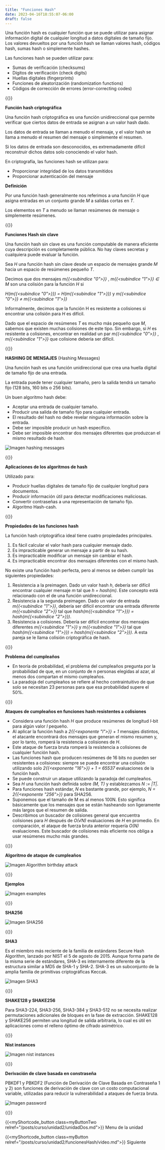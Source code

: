 ```yaml
---
title: "Funciones Hash"
date: 2023-04-16T18:55:07-06:00
draft: false
---
```


Una función hash es cualquier función que se puede utilizar para asignar información digital de cualquier longitud a datos digitales de tamaño fijo. Los valores devueltos por una función hash se llaman valores hash, códigos hash, sumas hash o simplemente hashes.

Las funciones hash se pueden utilizar para:

- Sumas de verificación (checksums)
- Dígitos de verificación (check digits)
- Huellas digitales (fingerprints)
- Funciones de aleatorización (randomization functions)
- Códigos de corrección de errores (error-correcting codes)

{{<salto>}}

**Función hash criptográfica**

Una función hash criptográfica es una función unidireccional que permite verificar que ciertos datos de entrada se asignan a un valor hash dado.

Los datos de entrada se llaman a menudo el mensaje, y el valor hash se llama a menudo el resumen del mensaje o simplemente el resumen.

Si los datos de entrada son desconocidos, es extremadamente difícil reconstruir dichos datos solo conociendo el valor hash.

En criptografía, las funciones hash se utilizan para:

- Proporcionar integridad de los datos transmitidos
- Proporcionar autenticación del mensaje

**Definición**

Por una función hash generalmente nos referimos a una función _H_ que asigna entradas en un conjunto grande _M_ a salidas cortas en _T_.

Los elementos en _T_ a menudo se llaman resúmenes de mensaje o simplemente resúmenes.

{{<salto>}}

**Funciones Hash sin clave**

Una función hash sin clave es una función computable de manera eficiente cuya descripción es completamente pública. No hay claves secretas y cualquiera puede evaluar la función.

Sea _H_ una función hash sin clave desde un espacio de mensajes grande _M_ hacia un espacio de resúmenes pequeño _T_.

Decimos que dos mensajes _m{{<subindice "0">}}_ , _m{{<subindice "1">}} ∈ M_ son una colisión para la función _H_ si

_H(m{{<subindice "0">}}) = H(m{{<subindice "1">}})_ y _m{{<subindice "0">}} ≠ m{{<subindice "1">}}_

Informalmente, decimos que la función H es resistente a colisiones si encontrar una colisión para _H_ es difícil.

Dado que el espacio de resúmenes _T_ es mucho más pequeño que _M_, sabemos que existen muchas colisiones de este tipo. Sin embargo, si _H_ es resistente a colisiones, encontrar en realidad un par _m{{<subindice "0">}}_ , _m{{<subindice "1">}}_ que colisione debería ser difícil.

{{<salto>}}

**HASHING DE MENSAJES** (Hashing Messages)

Una función hash es una función unidireccional que crea una huella digital de tamaño fijo de una entrada.

La entrada puede tener cualquier tamaño, pero la salida tendrá un tamaño fijo (128 bits, 160 bits o 256 bits).

Un buen algoritmo hash debe:

- Aceptar una entrada de cualquier tamaño.
- Producir una salida de tamaño fijo para cualquier entrada.
- El resultado del hash no debe revelar ninguna información sobre la entrada.
- Debe ser imposible producir un hash específico.
- Debe ser imposible encontrar dos mensajes diferentes que produzcan el mismo resultado de hash.

![Imagen hashing messages](/posts/img/unidad2/hashing_messages.webp#center)

{{<salto>}}

**Aplicaciones de los algoritmos de hash**

Utilizado para:

- Producir huellas digitales de tamaño fijo de cualquier longitud para documentos.
- Producir información útil para detectar modificaciones maliciosas.
- Convertir contraseñas a una representación de tamaño fijo.
- Algoritmo Hash-cash.

{{<salto>}}

**Propiedades de las funciones hash**

La función hash criptográfica ideal tiene cuatro propiedades principales.

1. Es fácil calcular el valor hash para cualquier mensaje dado.
2. Es impracticable generar un mensaje a partir de su hash.
3. Es impracticable modificar un mensaje sin cambiar el hash.
4. Es impracticable encontrar dos mensajes diferentes con el mismo hash.

No existe una función hash perfecta, pero al menos se deben cumplir las siguientes propiedades:

1. Resistencia a la preimagen. Dado un valor hash _h_, debería ser difícil encontrar cualquier mensaje _m_ tal que _h = hash(m)_. Este concepto está relacionado con el de una función unidireccional.
2. Resistencia a la segunda preimagen. Dado un valor de entrada _m{{<subindice "1">}}_, debería ser difícil encontrar una entrada diferente _m{{<subindice "2">}}_ tal que _hash(m{{<subindice "1">}}) = hash(m{{<subindice "2">}})_.
3. Resistencia a colisiones. Debería ser difícil encontrar dos mensajes diferentes _m{{<subindice "1">}}_ y _m{{<subindice "1">}}_ tal que _hash(m{{<subindice "1">}}) = hash(m{{<subindice "2">}})_. A esta pareja se le llama colisión criptográfica de hash.

{{<salto>}}

**Problema del cumpleaños**

- En teoría de probabilidad, el problema del cumpleaños pregunta por la probabilidad de que, en un conjunto de n personas elegidas al azar, al menos dos compartan el mismo cumpleaños.
- La paradoja del cumpleaños se refiere al hecho contraintuitivo de que solo se necesitan 23 personas para que esa probabilidad supere el 50%.

{{<salto>}}

**Ataques de cumpleaños en funciones hash resistentes a colisiones**

- Considera una función hash _H_ que produce resúmenes de longitud _l_-bit para algún valor _l_ pequeño.
- Al aplicar la función hash a _2{{<exponente "l">}} + 1_ mensajes distintos, el atacante encontrará dos mensajes que generan el mismo resumen y, por lo tanto, romperá la resistencia a colisiones de _H_.
- Este ataque de fuerza bruta romperá la resistencia a colisiones de cualquier función hash.
- Las funciones hash que producen resúmenes de 16 bits no pueden ser resistentes a colisiones: siempre se puede encontrar una colisión utilizando solo _2{{<exponente "16">}} + 1 = 65537_ evaluaciones de la función hash.
- Se puede construir un ataque utilizando la paradoja del cumpleaños.
- Sea _H_ una función hash definida sobre _(M, T)_ y establezcamos _N := |T|_.
- Para funciones hash estándar, _N_ es bastante grande, por ejemplo, _N = 2{{<exponente "256">}}_ para SHA256.
- Suponemos que el tamaño de M es al menos 100N. Esto significa básicamente que los mensajes que se están hasheando son ligeramente más largos que el resumen de salida.
- Describimos un buscador de colisiones general que encuentra colisiones para _H_ después de _O(√N)_ evaluaciones de _H_ en promedio. En comparación, el ataque de fuerza bruta anterior requería _O(N)_ evaluaciones. Este buscador de colisiones más eficiente nos obliga a usar resúmenes mucho más grandes.

{{<salto>}}

**Algoritmo de ataque de cumpleaños**

![Imagen Algorithm birthday attack](/posts/img/unidad2/algorithm_birthday_attack.webp)

{{<salto>}}

**Ejemplos**

![Imagen examples](/posts/img/unidad2/examples.webp)

{{<salto>}}

**SHA256**

![Imagen SHA256](/posts/img/unidad2/sha256.webp)

{{<salto>}}

**SHA3**

Es el miembro más reciente de la familia de estándares Secure Hash Algorithm, lanzado por NIST el 5 de agosto de 2015. Aunque forma parte de la misma serie de estándares, SHA-3 es internamente diferente de la estructura similar a MD5 de SHA-1 y SHA-2. SHA-3 es un subconjunto de la amplia familia de primitivas criptográficas Keccak.

![Imagen SHA3](/posts/img/unidad2/sha3.webp)

{{<salto>}}

**SHAKE128 y SHAKE256**

Para SHA3-224, SHA3-256, SHA3-384 y SHA3-512 no se necesita realizar permutaciones adicionales de bloques en la fase de extracción. SHAKE128 y SHAKE256 permiten una longitud de salida arbitraria, lo cual es útil en aplicaciones como el relleno óptimo de cifrado asimétrico.

{{<salto>}}

**Nist instances**

![Imagen nist instances](/posts/img/unidad2/nist_instances.webp)

{{<salto>}}

**Derivación de clave basada en constraseña**

PBKDF1 y PBKDF2 (Función de Derivación de Clave Basada en Contraseña 1 y 2) son funciones de derivación de clave con un costo computacional variable, utilizadas para reducir la vulnerabilidad a ataques de fuerza bruta.

![Imagen password](/posts/img/unidad2/password.webp)

{{<salto>}}

{{<myShortcode_button class=myButtonTwo relref="/posts/curso/unidad2/unidadDos.md">}} Menu de la unidad

{{<myShortcode_button class=myButton relref="/posts/curso/unidad2/funcionesHash/video.md">}} Siguiente
